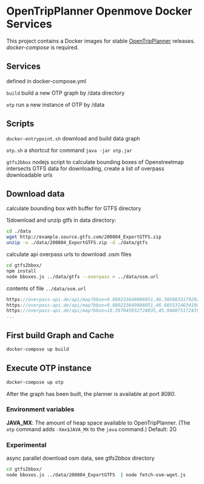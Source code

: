 
# OpenTripPlanner Openmove Docker Services

This project contains a Docker images for stable
[OpenTripPlanner](http://opentripplanner.org) releases.
*docker-compose* is required.

## Services

defined in docker-compose.yml

```build``` build a new OTP graph by /data directory

```otp``` run a new instance of OTP by /data


## Scripts

```docker-entrypoint.sh``` download and build data graph

```otp.sh``` a shortcut for command `java -jar otp.jar`

```gtfs2bbox``` nodejs script to calculate bounding boxes of Openstreetmap intersects GTFS data for downloading, create a list of overpass downloadable urls


## Download data

calculate bounding box with buffer for GTFS directory

1)download and unzip gtfs in data directory:
```bash
cd ./data
wget http://example.source.gtfs.com/200804_ExportGTFS.zip
unzip -o ./data/200804_ExportGTFS.zip -d ./data/gtfs
```

calculate api overpass urls to download .osm files
```bash
cd gtfs2bbox/
npm install
node bboxes.js ../data/gtfs --overpass > ../data/osm.url
```
contents of file ```../data/osm.url```
```javascript
https://overpass-api.de/api/map?bbox=9.880233649086051,46.30580331792924,10.397045932724035,46.66553146341906
https://overpass-api.de/api/map?bbox=9.880233649086051,46.66553146341906,10.397045932724035,47.025259608908875
https://overpass-api.de/api/map?bbox=10.397045932724035,45.94607517243942,10.91385821636202,46.30580331792924
...
```

## First build Graph and Cache

```bash
docker-compose up build
```

## Execute OTP instance

```bash
docker-compose up otp
```

After the graph has been built, the planner is available at port *8080*.

### Environment variables

**JAVA_MX**: The amount of heap space available to OpenTripPlanner. (The `otp`
             command adds `-Xmx$JAVA_MX` to the `java` command.) Default: 2G


### Experimental

async parallel download osm data, see gtfs2bbox directory
```bash
cd gtfs2bbox/
node bboxes.js ../data/200804_ExportGTFS  | node fetch-osm-wget.js
```

